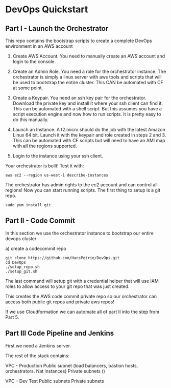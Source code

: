 # DevOps Quickstart

## Part I - Launch the Orchestrator

This repo contains the bootstrap scripts to create a complete DevOps environment in an AWS account

1) Create AWS Account.  You need to manually create an AWS account and login to the console.

2) Create an Admin Role.  You need a role for the orchestrator instance. The orchestrator is simply a linux server with aws tools and scripts that will be used to bootstrap the entire cluster.  This CAN be automated with CF at some point.

3) Create a Keypair.  You need an ssh key pair for the orchestrator. Download the private key and install it where your ssh client can find it.  This can be automated with a shell script. But this assumes you have a script execution engine and now how to run scripts. It is pretty easy to do this manually.

4) Launch an Instance.  A t2.micro should do the job with the latest Amazon Linux 64 bit. Launch it with the keypair and role created in steps 2 and 3.  This can be automated with CF scripts but will need to have an AMI map with all the regions supported.

5) Login to the instance using your ssh client.

Your orchestrator is built! Test it with:

`aws ec2 --region us-west-1 describe-instances`

The orchestrator has admin rights to the ec2 account and can control all regions! Now you can start running scripts. The first thing to setup is a git repo.

`sudo yum install git`

## Part II - Code Commit

In this section we use the orchestrator instance to bootstrap our entire devops cluster

a) create a codecommit repo
```
git clone https://github.com/HansPetrie/DevOps.git
cd DevOps
./setup_repo.sh
./setup_git.sh
```
The last command will setup git with a credential helper that will use IAM roles to allow access to your git repo that was just created.

This creates the AWS code commit private repo so our orchestrator can access both public git repos and private aws repos!

If we use Cloudformation we can automate all of part II into the step from Part 5.

## Part III Code Pipeline and Jenkins

First we need a Jenkins server.

The rest of the stack contains:

VPC - Production
Public subnet (load balancers, bastion hosts, orchestrators. Nat instances)
Private subnets ()

VPC – Dev Test
Public subnets
Private subnets


